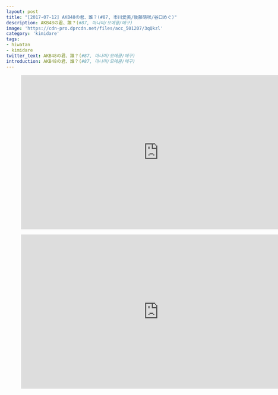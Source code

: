 ```yaml
---
layout: post
title: "[2017-07-12] AKB48の君、誰？(#87, 市川愛美/後藤萌咲/谷口めぐ)"
description: AKB48の君、誰？(#87, 마나미/모에큥/메구)
image: 'https://cdn-pro.dprcdn.net/files/acc_501207/3qQkzl'
category: 'kimidare'
tags:
- hiwatan
- kimidare
twitter_text: AKB48の君、誰？(#87, 마나미/모에큥/메구)
introduction: AKB48の君、誰？(#87, 마나미/모에큥/메구)
---
```

<figure class="video_container">
<iframe width="740" height="416" src="http://serviceapi.nmv.naver.com/flash/convertIframeTag.nhn?vid=E78CE9E36C0C74B46D8104CC676647DAE467&outKey=V128346e24701b75cb95cad4d676c6ba31f1c74d04e45117cca76ad4d676c6ba31f1c" frameborder="no" scrolling="no" webkitallowfullscreen mozallowfullscreen allowfullscreen></iframe>
</figure>

<figure class="video_container">
<iframe width="740" height="416" src="http://serviceapi.nmv.naver.com/flash/convertIframeTag.nhn?vid=6D899B079D8AE5FC2B459D6A553FBF3DD2BF&outKey=V126db87c0825829d7ee4463c2458197e492ad439e9bc35841544463c2458197e492a" frameborder="no" scrolling="no" webkitallowfullscreen mozallowfullscreen allowfullscreen></iframe>
</figure>
